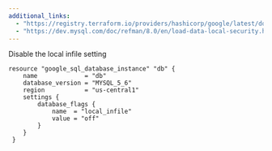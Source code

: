 ```yaml
---
additional_links: 
  - "https://registry.terraform.io/providers/hashicorp/google/latest/docs/resources/sql_database_instance"
  - "https://dev.mysql.com/doc/refman/8.0/en/load-data-local-security.html"
---
```


Disable the local infile setting

```hcl
resource "google_sql_database_instance" "db" {
 	name             = "db"
 	database_version = "MYSQL_5_6"
 	region           = "us-central1"
 	settings {
 		database_flags {
 			name  = "local_infile"
 			value = "off"
 		}
 	}
 }
```
